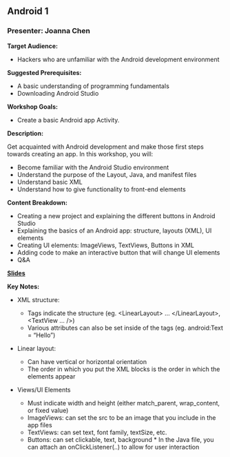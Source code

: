 ## Android 1
### Presenter: Joanna Chen

**Target Audience:** 
- Hackers who are unfamiliar with the Android development environment

**Suggested Prerequisites:** 
- A basic understanding of programming fundamentals 
- Downloading Android Studio
 
**Workshop Goals:**
- Create a basic Android app Activity. 
 
**Description:**

Get acquainted with Android development and make those first steps towards creating an app. In this workshop, you will: 
- Become familiar with the Android Studio environment 
- Understand the purpose of the Layout, Java, and manifest files
- Understand basic XML
- Understand how to give functionality to front-end elements

**Content Breakdown:**
- Creating a new project and explaining the different buttons in Android Studio
- Explaining the basics of an Android app: structure, layouts (XML), UI elements 
- Creating UI elements: ImageViews, TextViews, Buttons in XML
- Adding code to make an interactive button that will change UI elements
- Q&A

**[Slides](https://docs.google.com/presentation/d/1y4i5Xp9gnhDlRnCHXAHhfjvx3MKwnh3D48TEhDL8soY/edit?usp=sharing)**

**Key Notes:** 
* XML structure: 
    * Tags indicate the structure (eg. \<LinearLayout\> … \</LinearLayout\>, \<TextView … /\>)
    * Various attributes can also be set inside of the tags (eg. android:Text = “Hello”) 

* Linear layout: 
    * Can have vertical or horizontal orientation
    * The order in which you put the XML blocks is the order in which the elements appear

* Views/UI Elements
    * Must indicate width and height (either match_parent, wrap_content, or fixed value) 
    * ImageViews: can set the src to be an image that you include in the app files
    * TextViews: can set text, font family, textSize, etc. 
    * Buttons: can set clickable, text, background
          * In the Java file, you can attach an onClickListener(..) to allow for user interaction

